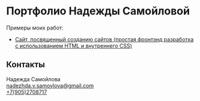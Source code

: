 # Портфолио Надежды Самойловой
Примеры моих работ:
<ul>
 <li><a href='https://nadezhda-prog.github.io/1/'>Сайт, посвященный созданию сайтов (простая фронтэнд разработка с использованием HTML и внутреннего CSS)</a></li>
</ul>
<h2>Контакты</h2>
Надежда Самойлова<br>
<a href='mailto:nadezhda.v.samoylova@gmail.com'>nadezhda.v.samoylova@gmail.com</a><br>
<a href='tel:+7(905)2708717'>+7(905)2708717</a>
